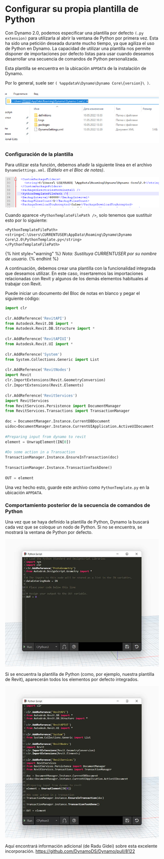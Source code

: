 # Configurar su propia plantilla de Python

Con Dynamo 2.0, podemos especificar una plantilla por defecto `(.py extension)` para utilizarla al abrir la ventana de Python por primera vez. Esta ha sido una petición deseada durante mucho tiempo, ya que agiliza el uso de Python en Dynamo. La capacidad de utilizar una plantilla nos permite disponer de importaciones por defecto listas para usar cuando deseamos desarrollar una secuencia de comandos de Python personalizada.

Esta plantilla se encuentra en la ubicación `APPDATA` de la instalación de Dynamo.

Por lo general, suele ser `( %appdata%\Dynamo\Dynamo Core\{version}\ )`.

![](../images/8-3/3/pythontemplates-appdatafolderlocation.jpg)

### Configuración de la plantilla

Para utilizar esta función, debemos añadir la siguiente línea en el archivo `DynamoSettings.xml`. _(Edítelo en el Bloc de notas)_.

![](../images/8-3/3/pythontemplates-dynamosettingsxmlfile.png)

Cuando aparece `<PythonTemplateFilePath />`, solo tenemos que sustituir esto por lo siguiente:

```
<PythonTemplateFilePath>
<string>C:\Users\CURRENTUSER\AppData\Roaming\Dynamo\Dynamo Core\2.0\PythonTemplate.py</string>
</PythonTemplateFilePath>
```

{% hint style="warning" %} 
_Nota: Sustituya CURRENTUSER por su nombre de usuario_. 
{% endhint %}

A continuación, debemos crear una plantilla con la funcionalidad integrada que deseamos utilizar. En este caso, insertaremos las importaciones relacionadas con Revit y algunos de los demás elementos habituales al trabajar con Revit.

Puede iniciar un documento del Bloc de notas en blanco y pegar el siguiente código:

``` py
import clr

clr.AddReference('RevitAPI')
from Autodesk.Revit.DB import *
from Autodesk.Revit.DB.Structure import *

clr.AddReference('RevitAPIUI')
from Autodesk.Revit.UI import *

clr.AddReference('System')
from System.Collections.Generic import List

clr.AddReference('RevitNodes')
import Revit
clr.ImportExtensions(Revit.GeometryConversion)
clr.ImportExtensions(Revit.Elements)

clr.AddReference('RevitServices')
import RevitServices
from RevitServices.Persistence import DocumentManager
from RevitServices.Transactions import TransactionManager

doc = DocumentManager.Instance.CurrentDBDocument
uidoc=DocumentManager.Instance.CurrentUIApplication.ActiveUIDocument

#Preparing input from dynamo to revit
element = UnwrapElement(IN[0])

#Do some action in a Transaction
TransactionManager.Instance.EnsureInTransaction(doc)

TransactionManager.Instance.TransactionTaskDone()

OUT = element
```

Una vez hecho esto, guarde este archivo como `PythonTemplate.py` en la ubicación `APPDATA`.

### Comportamiento posterior de la secuencia de comandos de Python

Una vez que se haya definido la plantilla de Python, Dynamo la buscará cada vez que se coloque un nodo de Python. Si no se encuentra, se mostrará la ventana de Python por defecto.

![](../images/8-3/3/pythontemplates-beforesetuptemplate.jpg)

Si se encuentra la plantilla de Python (como, por ejemplo, nuestra plantilla de Revit), aparecerán todos los elementos por defecto integrados.

![](../images/8-3/3/pythontemplates-aftersetuptemplate.jpg)

Aquí encontrará información adicional (de Radu Gidei) sobre esta excelente incorporación. https://github.com/DynamoDS/Dynamo/pull/8122
